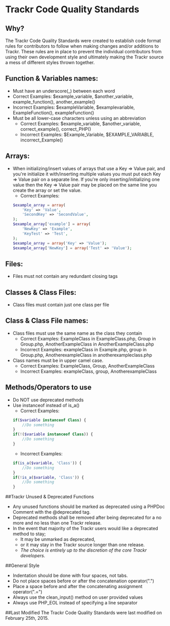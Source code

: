 # Trackr Code Quality Standards
## Why?
The Trackr Code Quality Standards were created to establish code format rules for contributors to follow when making changes and/or additions to Trackr. These rules are in place to prevent the individual contributors from using their own development style and ultimately making the Trackr source a mess of different styles thrown together.

## Function & Variables names:
*  Must have an underscore(_) between each word
  * Correct Examples: $example_variable, $another_variable, example_function(), another_example()
  * Incorrect Examples: $exampleVariable,  $examplevariable, ExampleFunction(), exampleFunction()
* Must be all lower-case characters unless using an abbreviation
  * Correct Examples: $example_variable, $another_variable, correct_example(), correct_PHP()
  * Incorrect Examples: $Example_Variable,  $EXAMPLE_VARIABLE, incorrect_Example()

## Arrays:
* When initializing/insert values of arrays that use a Key => Value pair, and you're initialize it with/inserting multiple values you must put each Key => Value pair on a separate line. If you're only inserting/initializing one value then the Key => Value pair may be placed on the same line you create the array or set the value.
  * Correct Examples:
  ```php
  $example_array = array(
      'Key' => 'Value',
      'SecondKey' => 'SecondValue',
  );
  $example_array['example'] = array(
      'NewKey' => 'Example',
      'KeyTest' => 'Test',
  );
  $example_array = array('Key' => 'Value');
  $example_array['NewKey'] = array('Test' => 'Value');
  ```

## Files:
* Files must not contain any redundant closing tags

## Classes & Class Files:
* Class files must contain just one class per file

## Class & Class File names:
* Class files must use the same name as the class they contain
  * Correct Examples: ExampleClass in ExampleClass.php, Group in Group.php, AnotherExampleClass in AnotherExampleClass.php
  * Incorrect Examples: exampleClass in Example.php, group in Group.php, AnotherexampleClass in anotherexampleclass.php
* Class names must be in upper camel case.
  * Correct Examples: ExampleClass, Group, AnotherExampleClass
  * Incorrect Examples: exampleClass, group, AnotherexampleClass
  
## Methods/Operators to use
* Do NOT use deprecated methods
* Use instanceof instead of is_a()
  * Correct Examples:
  ```php
  if($variable instanceof Class) {
      //Do something
  }
  if(!($variable instanceof Class)) {
      //Do something
  }
  ```
  * Incorrect Examples:
  ```php
  if(is_a($variable, 'Class')) {
      //Do something
  }
  if(!is_a($variable, 'Class')) {
      //Do something
  }
  ```

##Trackr Unused & Deprecated Functions
* Any unused functions should be marked as deprecated using a PHPDoc Comment with the @deprecated tag.
* Deprecated methods shall be removed after being deprecated for a no more and no less than one Trackr release.
* In the event that majority of the Trackr users would like a deprecated method to stay;
  * It may be unmarked as deprecated,
  * or it may stay in the Trackr source longer than one release.
  * *The choice is entirely up to the discretion of the core Trackr developers.*

##General Style
* Indentation should be done with four spaces, not tabs.
* Do not  place spaces before or after the concatenation operator(".")
* Place a space before and after the concatenating assignment operator(".=")
* Always use the clean_input() method on user provided values
* Always use PHP_EOL instead of specifying a line separator

##Last Modified
The Trackr Code Quality Standards were last modified on February 25th, 2015.